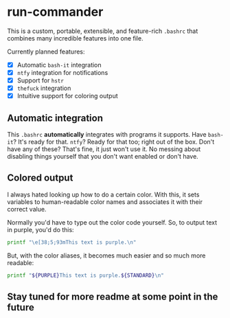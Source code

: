 # run-commander

This is a custom, portable, extensible, and feature-rich `.bashrc` that combines many incredible features into one file.

Currently planned features:
- [x] Automatic `bash-it` integration
- [x] `ntfy` integration for notifications
- [x] Support for `hstr`
- [x] `thefuck` integration
- [x] Intuitive support for coloring output

## Automatic integration

This `.bashrc` **automatically** integrates with programs it supports. Have `bash-it`? It's ready for that. `ntfy`? Ready for that too; right out of the box. Don't have any of these? That's fine, it just won't use it. No messing about disabling things yourself that you don't want enabled or don't have.

## Colored output

I always hated looking up how to do a certain color. With this, it sets variables to human-readable color names and associates it with their correct value.

Normally you'd have to type out the color code yourself. So, to output text in purple, you'd do this:
```bash
printf "\e[38;5;93mThis text is purple.\n"
```

But, with the color aliases, it becomes much easier and so much more readable:

```bash
printf "${PURPLE}This text is purple.${STANDARD}\n"
```

## Stay tuned for more readme at some point in the future
